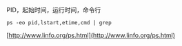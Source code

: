 PID，起始时间，运行时间，命令行

`ps -eo pid,lstart,etime,cmd | grep`

[http://www.linfo.org/ps.html](http://www.linfo.org/ps.html)

